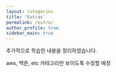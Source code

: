 ```yaml
---
layout: categories
title: 'Extras'
permalink: /extra/
author_profile: true
sidebar_main: true
---
```


추가적으로 학습한 내용을 정리하였습니다.

aws, 백준, etc 카테고리만 보이도록 수정할 예정